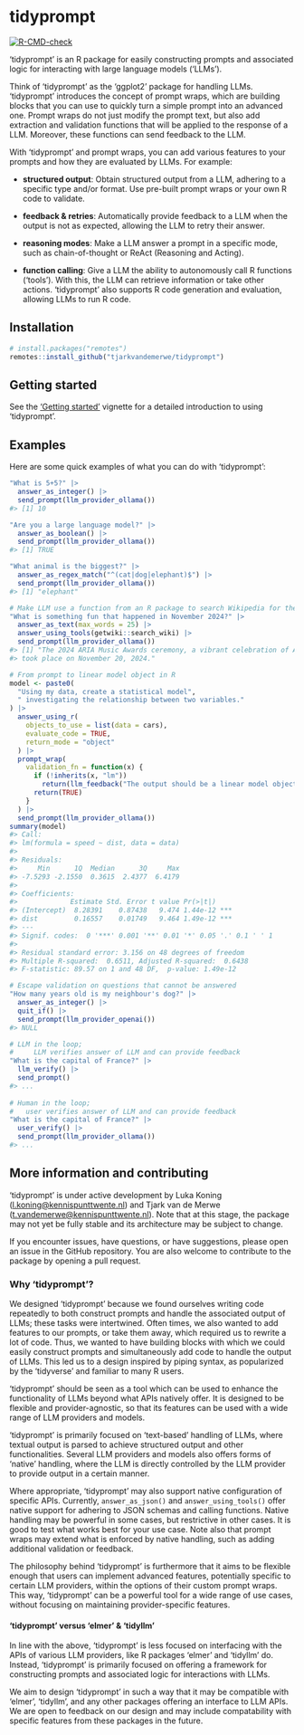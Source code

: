 
<!-- README.md is generated from README.Rmd. Please edit that file -->

# tidyprompt

<!-- badges: start -->

[![R-CMD-check](https://github.com/tjarkvandemerwe/tidyprompt/actions/workflows/R-CMD-check.yaml/badge.svg)](https://github.com/tjarkvandemerwe/tidyprompt/actions/workflows/R-CMD-check.yaml)
<!-- badges: end -->

‘tidyprompt’ is an R package for easily constructing prompts and
associated logic for interacting with large language models (‘LLMs’).

Think of ‘tidyprompt’ as the ‘ggplot2’ package for handling LLMs.
‘tidyprompt’ introduces the concept of prompt wraps, which are building
blocks that you can use to quickly turn a simple prompt into an advanced
one. Prompt wraps do not just modify the prompt text, but also add
extraction and validation functions that will be applied to the response
of a LLM. Moreover, these functions can send feedback to the LLM.

With ‘tidyprompt’ and prompt wraps, you can add various features to your
prompts and how they are evaluated by LLMs. For example:

- **structured output**: Obtain structured output from a LLM, adhering
  to a specific type and/or format. Use pre-built prompt wraps or your
  own R code to validate.

- **feedback & retries**: Automatically provide feedback to a LLM when
  the output is not as expected, allowing the LLM to retry their answer.

- **reasoning modes**: Make a LLM answer a prompt in a specific mode,
  such as chain-of-thought or ReAct (Reasoning and Acting).

- **function calling**: Give a LLM the ability to autonomously call R
  functions (‘tools’). With this, the LLM can retrieve information or
  take other actions. ‘tidyprompt’ also supports R code generation and
  evaluation, allowing LLMs to run R code.

## Installation

``` r
# install.packages("remotes")
remotes::install_github("tjarkvandemerwe/tidyprompt")
```

## Getting started

See the [‘Getting
started’](https://tjarkvandemerwe.github.io/tidyprompt/articles/getting_started.html)
vignette for a detailed introduction to using ‘tidyprompt’.

## Examples

Here are some quick examples of what you can do with ‘tidyprompt’:

``` r
"What is 5+5?" |>
  answer_as_integer() |>
  send_prompt(llm_provider_ollama())
#> [1] 10
```

``` r
"Are you a large language model?" |>
  answer_as_boolean() |>
  send_prompt(llm_provider_ollama())
#> [1] TRUE
```

``` r
"What animal is the biggest?" |>
  answer_as_regex_match("^(cat|dog|elephant)$") |>
  send_prompt(llm_provider_ollama())
#> [1] "elephant"
```

``` r
# Make LLM use a function from an R package to search Wikipedia for the answer
"What is something fun that happened in November 2024?" |>
  answer_as_text(max_words = 25) |>
  answer_using_tools(getwiki::search_wiki) |>
  send_prompt(llm_provider_ollama())
#> [1] "The 2024 ARIA Music Awards ceremony, a vibrant celebration of Australian music,
#> took place on November 20, 2024."
```

``` r
# From prompt to linear model object in R
model <- paste0(
  "Using my data, create a statistical model",
  " investigating the relationship between two variables."
) |>
  answer_using_r(
    objects_to_use = list(data = cars),
    evaluate_code = TRUE,
    return_mode = "object"
  ) |>
  prompt_wrap(
    validation_fn = function(x) {
      if (!inherits(x, "lm"))
        return(llm_feedback("The output should be a linear model object."))
      return(TRUE)
    }
  ) |>
  send_prompt(llm_provider_ollama())
summary(model)
#> Call:
#> lm(formula = speed ~ dist, data = data)
#> 
#> Residuals:
#>     Min      1Q  Median      3Q     Max 
#> -7.5293 -2.1550  0.3615  2.4377  6.4179 
#> 
#> Coefficients:
#>             Estimate Std. Error t value Pr(>|t|)    
#> (Intercept)  8.28391    0.87438   9.474 1.44e-12 ***
#> dist         0.16557    0.01749   9.464 1.49e-12 ***
#> ---
#> Signif. codes:  0 '***' 0.001 '**' 0.01 '*' 0.05 '.' 0.1 ' ' 1
#> 
#> Residual standard error: 3.156 on 48 degrees of freedom
#> Multiple R-squared:  0.6511, Adjusted R-squared:  0.6438 
#> F-statistic: 89.57 on 1 and 48 DF,  p-value: 1.49e-12
```

``` r
# Escape validation on questions that cannot be answered
"How many years old is my neighbour's dog?" |>
  answer_as_integer() |>
  quit_if() |>
  send_prompt(llm_provider_openai())
#> NULL
```

``` r
# LLM in the loop; 
#     LLM verifies answer of LLM and can provide feedback
"What is the capital of France?" |>
  llm_verify() |>
  send_prompt()
#> ...
  
# Human in the loop; 
#   user verifies answer of LLM and can provide feedback
"What is the capital of France?" |>
  user_verify() |>
  send_prompt(llm_provider_ollama())
#> ...
```

## More information and contributing

‘tidyprompt’ is under active development by Luka Koning
(<l.koning@kennispunttwente.nl>) and Tjark van de Merwe
(<t.vandemerwe@kennispunttwente.nl>). Note that at this stage, the
package may not yet be fully stable and its architecture may be subject
to change.

If you encounter issues, have questions, or have suggestions, please
open an issue in the GitHub repository. You are also welcome to
contribute to the package by opening a pull request.

### Why ‘tidyprompt’?

We designed ‘tidyprompt’ because we found ourselves writing code
repeatedly to both construct prompts and handle the associated output of
LLMs; these tasks were intertwined. Often times, we also wanted to add
features to our prompts, or take them away, which required us to rewrite
a lot of code. Thus, we wanted to have building blocks with which we
could easily construct prompts and simultaneously add code to handle the
output of LLMs. This led us to a design inspired by piping syntax, as
popularized by the ‘tidyverse’ and familiar to many R users.

‘tidyprompt’ should be seen as a tool which can be used to enhance the
functionality of LLMs beyond what APIs natively offer. It is designed to
be flexible and provider-agnostic, so that its features can be used with
a wide range of LLM providers and models.

‘tidyprompt’ is primarily focused on ‘text-based’ handling of LLMs,
where textual output is parsed to achieve structured output and other
functionalities. Several LLM providers and models also offers forms of
‘native’ handling, where the LLM is directly controlled by the LLM
provider to provide output in a certain manner.

Where appropriate, ‘tidyprompt’ may also support native configuration of
specific APIs. Currently, `answer_as_json()` and `answer_using_tools()`
offer native support for adhering to JSON schemas and calling functions.
Native handling may be powerful in some cases, but restrictive in other
cases. It is good to test what works best for your use case. Note also
that prompt wraps may extend what is enforced by native handling, such
as adding additional validation or feedback.

The philosophy behind ‘tidyprompt’ is furthermore that it aims to be
flexible enough that users can implement advanced features, potentially
specific to certain LLM providers, within the options of their custom
prompt wraps. This way, ‘tidyprompt’ can be a powerful tool for a wide
range of use cases, without focusing on maintaining provider-specific
features.

#### ‘tidyprompt’ versus ‘elmer’ & ‘tidyllm’

In line with the above, ‘tidyprompt’ is less focused on interfacing with
the APIs of various LLM providers, like R packages ‘elmer’ and ‘tidyllm’
do. Instead, ‘tidyprompt’ is primarily focused on offering a framework
for constructing prompts and associated logic for interactions with
LLMs.

We aim to design ‘tidyprompt’ in such a way that it may be compatible
with ‘elmer’, ‘tidyllm’, and any other packages offering an interface to
LLM APIs. We are open to feedback on our design and may include
compatability with specific features from these packages in the future.
